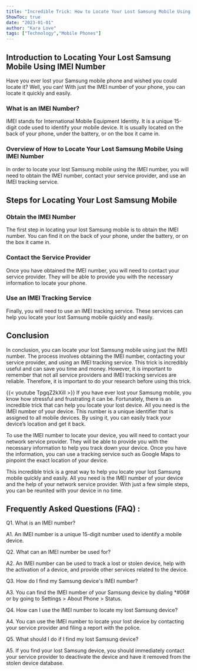 ```yaml
---
title: "Incredible Trick: How to Locate Your Lost Samsung Mobile Using Just the IMEI Number!"
ShowToc: true 
date: "2023-01-01"
author: "Kara Love" 
tags: ["Technology","Mobile Phones"]
---
```

## Introduction to Locating Your Lost Samsung Mobile Using IMEI Number

Have you ever lost your Samsung mobile phone and wished you could locate it? Well, you can! With just the IMEI number of your phone, you can locate it quickly and easily.

### What is an IMEI Number?

IMEI stands for International Mobile Equipment Identity. It is a unique 15-digit code used to identify your mobile device. It is usually located on the back of your phone, under the battery, or on the box it came in.

### Overview of How to Locate Your Lost Samsung Mobile Using IMEI Number

In order to locate your lost Samsung mobile using the IMEI number, you will need to obtain the IMEI number, contact your service provider, and use an IMEI tracking service.

## Steps for Locating Your Lost Samsung Mobile

### Obtain the IMEI Number

The first step in locating your lost Samsung mobile is to obtain the IMEI number. You can find it on the back of your phone, under the battery, or on the box it came in.

### Contact the Service Provider

Once you have obtained the IMEI number, you will need to contact your service provider. They will be able to provide you with the necessary information to locate your phone.

### Use an IMEI Tracking Service

Finally, you will need to use an IMEI tracking service. These services can help you locate your lost Samsung mobile quickly and easily.

## Conclusion

In conclusion, you can locate your lost Samsung mobile using just the IMEI number. The process involves obtaining the IMEI number, contacting your service provider, and using an IMEI tracking service. This trick is incredibly useful and can save you time and money. However, it is important to remember that not all service providers and IMEI tracking services are reliable. Therefore, it is important to do your research before using this trick.

{{< youtube TpgqZ2kXilI >}} 
If you have ever lost your Samsung mobile, you know how stressful and frustrating it can be. Fortunately, there is an incredible trick that can help you locate your lost device. All you need is the IMEI number of your device. This number is a unique identifier that is assigned to all mobile devices. By using it, you can easily track your device’s location and get it back. 

To use the IMEI number to locate your device, you will need to contact your network service provider. They will be able to provide you with the necessary information to help you track down your device. Once you have the information, you can use a tracking service such as Google Maps to pinpoint the exact location of your device.

This incredible trick is a great way to help you locate your lost Samsung mobile quickly and easily. All you need is the IMEI number of your device and the help of your network service provider. With just a few simple steps, you can be reunited with your device in no time.

## Frequently Asked Questions (FAQ) :
Q1. What is an IMEI number?

A1. An IMEI number is a unique 15-digit number used to identify a mobile device.

Q2. What can an IMEI number be used for?

A2. An IMEI number can be used to track a lost or stolen device, help with the activation of a device, and provide other services related to the device.

Q3. How do I find my Samsung device's IMEI number?

A3. You can find the IMEI number of your Samsung device by dialing *#06# or by going to Settings > About Phone > Status.

Q4. How can I use the IMEI number to locate my lost Samsung device?

A4. You can use the IMEI number to locate your lost device by contacting your service provider and filing a report with the police.

Q5. What should I do if I find my lost Samsung device?

A5. If you find your lost Samsung device, you should immediately contact your service provider to deactivate the device and have it removed from the stolen device database.


